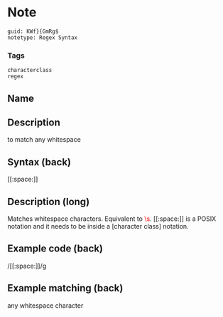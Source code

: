 # Note
```
guid: KWf}{GmRg$
notetype: Regex Syntax
```

### Tags
```
characterclass
regex
```

## Name


## Description
to match any whitespace

## Syntax (back)
<div>
  [[:space:]]
</div>

## Description (long)
<div>
  <div>
    <div>
      Matches whitespace characters. Equivalent to <font color= 
      "#FF0000">\s</font>. [[:space:]] is a POSIX notation and it
      needs to be inside a [character class] notation.
    </div>
  </div>
</div>

## Example code (back)
<div>
  /[[:space:]]/g
</div>

## Example matching (back)
any whitespace character
